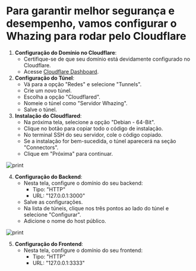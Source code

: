 # Para garantir melhor segurança e desempenho, vamos configurar o Whazing para rodar pelo Cloudflare

1. **Configuração do Domínio no Cloudflare**:
   * Certifique-se de que seu domínio está devidamente configurado no Cloudflare.
   * Acesse [Cloudflare Dashboard](https://one.dash.cloudflare.com/).
2. **Configuração do Túnel**:
   * Vá para a opção "Redes" e selecione "Tunnels".
   * Crie um novo túnel.
   * Escolha a opção "Cloudflared".
   * Nomeie o túnel como "Servidor Whazing".
   * Salve o túnel.
3. **Instalação do Cloudflared**:
   * Na próxima tela, selecione a opção "Debian - 64-Bit".
   * Clique no botão para copiar todo o código de instalação.
   * No terminal SSH do seu servidor, cole o código copiado.
   * Se a instalação for bem-sucedida, o túnel aparecerá na seção "Connectors".
   * Clique em "Próxima" para continuar.

![print](../protegendo_com_tunel_cloudflare/backend.png)

4. **Configuração do Backend**:
   * Nesta tela, configure o domínio do seu backend:
     * Tipo: "HTTP"
     * URL: "127.0.0.1:3000"
   * Salve as configurações.
   * Na lista de túneis, clique nos três pontos ao lado do túnel e selecione "Configurar".
   * Adicione o nome do host público.

![print](../protegendo_com_tunel_cloudflare/frontend.png)

5. **Configuração do Frontend**:
   * Nesta tela, configure o domínio do seu frontend:
     * Tipo: "HTTP"
     * URL: "127.0.0.1:3333"
